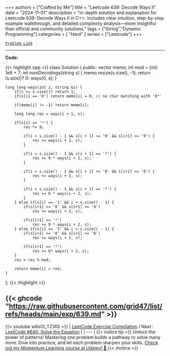 
+++
authors = ["Crafted by Me"]
title = "Leetcode 639: Decode Ways II"
date = "2024-11-01"
description = "In-depth solution and explanation for Leetcode 639: Decode Ways II in C++. Includes clear intuition, step-by-step example walkthrough, and detailed complexity analysis—more insightful than official and community solutions."
tags = ["String","Dynamic Programming"]
categories = [
    "Hard"
]
series = ["Leetcode"]
+++



[`Problem Link`](https://leetcode.com/problems/decode-ways-ii/description/)

---

**Code:**

{{< highlight cpp >}}
class Solution {
public:
    vector<int> memo;
    int mod = (int) 1e9 + 7;
    int numDecodings(string s) {
        memo.resize(s.size(), -1);
        return !s.size()? 0: ways(0, s);
    }
    
    long long ways(int i, string &s) {
        if(i >= s.size()) return 1;
        if(s[i] == '0') return memo[i] = 0; // no char matching with '0*'
        
        if(memo[i] != -1) return memo[i];
        
        long long res = ways(i + 1, s);
        
        if(s[i] == '*') {
            res *= 9;
            
            if(i < s.size() - 1 && s[i + 1] >= '0' && s[i+1] <= '9') {
                res += ways(i + 2, s);
            }
            
            if(i < s.size() - 1 && s[i + 1] == '*') {
                res += 9 * ways(i + 2, s);
            }
            
            if(i < s.size() - 1 && s[i + 1] >= '0' && s[i+1] <= '6') {
                res += ways(i + 2, s);
            }
            
            if(i < s.size() - 1 && s[i + 1] == '*') {
                res += 6 * ways(i + 2, s);
            }            
        } else if(s[i] == '1' && i < s.size() - 1) {
            if(s[i+1] >= '0' && s[i+1] <= '9')
                res += ways(i + 2, s);
            
            if(s[i+1] == '*')
                res += 9 * ways(i + 2, s);
        } else if(s[i] == '2' && i < s.size() - 1) {
            if(s[i+1] >= '0' && s[i+1] <= '6')
                res += ways(i + 2, s);
            
            if(s[i+1] == '*')
                res += 6* ways(i + 2, s);
        }
        res = res % mod;
        
        return memo[i] = res;
    }
};
{{< /highlight >}}

{{< ghcode "https://raw.githubusercontent.com/grid47/list/refs/heads/main/exp/639.md" >}}
---
{{< youtube w6xOl_TZ3fQ >}}
| [LeetCode Exercise Compilation](https://grid47.xyz/leetcode/) / Next : [LeetCode #640: Solve the Equation](https://grid47.xyz/posts/leetcode_640) |
| --- |
{{< notice tip >}}
Unlock the power of patterns! Mastering one problem builds a pathway to solve many more. Dive into practice, and let each problem sharpen your skills. [Check out my Momentum Learning course at Udemy! 🚀 ](https://www.udemy.com/course/algorithms-and-data-structures-in-cpp/)
{{< /notice >}}

